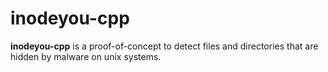 # inodeyou-cpp

**inodeyou-cpp** is a proof-of-concept to detect files and directories that are hidden by malware on unix systems.
